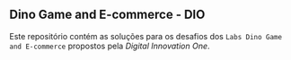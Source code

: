 ## Dino Game and E-commerce - DIO

Este repositório contém as soluções para os desafios dos `Labs Dino Game and E-commerce` propostos pela *Digital Innovation One*.
